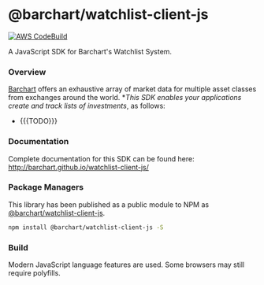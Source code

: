 # @barchart/watchlist-client-js

[![AWS CodeBuild](https://codebuild.us-east-1.amazonaws.com/badges?uuid=eyJlbmNyeXB0ZWREYXRhIjoiUHlZU3ZxOHdDWHprRzNEMXhoUGhTUHlOc1hGM3pEMnFhVG1UekdCWEN1K1hvWEFnTTcxWnhGYjZuUFpuUnl4QVhvVWFVMUQ4Rkx3TGFpaFhFQzBLUm1JPSIsIml2UGFyYW1ldGVyU3BlYyI6ImN3Y1RhZnV1ais3VXZ2WlgiLCJtYXRlcmlhbFNldFNlcmlhbCI6MX0%3D&branch=master)](https://github.com/barchart/watchlist-client-js)

A JavaScript SDK for Barchart's Watchlist System.

### Overview

[Barchart](https://www.barchart.com) offers an exhaustive array of market data for multiple asset classes from exchanges around the world. **This SDK enables your applications create and track lists of investments*, as follows:

* {{{TODO}}}

### Documentation

Complete documentation for this SDK can be found here: http://barchart.github.io/watchlist-client-js/

### Package Managers

This library has been published as a public module to NPM as [@barchart/watchlist-client-js](https://www.npmjs.com/package/@barchart/watchlist-client-js).

 ```sh
 npm install @barchart/watchlist-client-js -S
```

### Build

Modern JavaScript language features are used. Some browsers may still require polyfills.